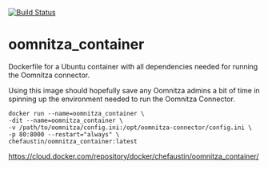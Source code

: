 [![Build Status](https://travis-ci.org/ChefAustin/oomnitza_container.svg?branch=master)](https://travis-ci.org/ChefAustin/oomnitza_container)

# oomnitza_container
Dockerfile for a Ubuntu container with all dependencies needed for running the Oomnitza connector.

Using this image should hopefully save any Oomnitza admins a bit of time in spinning up the environment needed to run the Oomnitza Connector.

```
docker run --name=oomnitza_container \
-dit --name=oomnitza_container \
-v /path/to/oomnitza/config.ini:/opt/oomnitza-connector/config.ini \
-p 80:8000 --restart="always" \
chefaustin/oomnitza_container:latest
```

https://cloud.docker.com/repository/docker/chefaustin/oomnitza_container/
